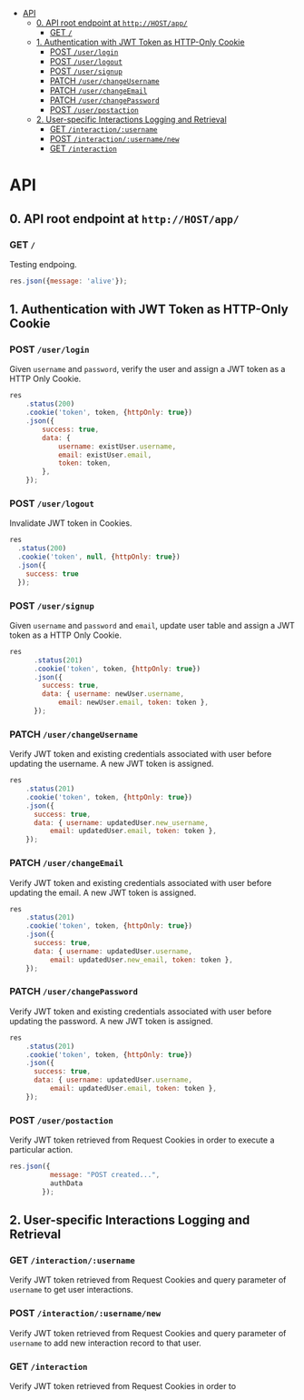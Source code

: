 
- [API](#api)
  - [0. API root endpoint at `http://HOST/app/`](#0-api-root-endpoint-at-httphostapp)
    - [GET `/`](#get-)
  - [1. Authentication with JWT Token as HTTP-Only Cookie](#1-authentication-with-jwt-token-as-http-only-cookie)
    - [POST `/user/login`](#post-userlogin)
    - [POST `/user/logout`](#post-userlogout)
    - [POST `/user/signup`](#post-usersignup)
    - [PATCH `/user/changeUsername`](#patch-userchangeusername)
    - [PATCH `/user/changeEmail`](#patch-userchangeemail)
    - [PATCH `/user/changePassword`](#patch-userchangepassword)
    - [POST `/user/postaction`](#post-userpostaction)
  - [2. User-specific Interactions Logging and Retrieval](#2-user-specific-interactions-logging-and-retrieval)
    - [GET `/interaction/:username`](#get-interactionusername)
    - [POST `/interaction/:username/new`](#post-interactionusernamenew)
    - [GET `/interaction`](#get-interaction)

# API

## 0. API root endpoint at `http://HOST/app/`

### GET `/`
Testing endpoing.
```js
res.json({message: 'alive'});
```


## 1. Authentication with JWT Token as HTTP-Only Cookie

### POST `/user/login`
Given `username` and `password`, verify the user and assign a JWT token as a HTTP Only Cookie. 

```js
res
    .status(200)
    .cookie('token', token, {httpOnly: true})
    .json({
        success: true,
        data: {
            username: existUser.username,
            email: existUser.email,
            token: token,
        },
    });
```

### POST `/user/logout`
Invalidate JWT token in Cookies. 

```js
res
  .status(200)
  .cookie('token', null, {httpOnly: true})
  .json({
    success: true
  });
```

### POST `/user/signup`
Given `username` and `password` and `email`, update user table and assign a JWT token as a HTTP Only Cookie. 

```js
res
      .status(201)
      .cookie('token', token, {httpOnly: true})
      .json({
        success: true,
        data: { username: newUser.username,
            email: newUser.email, token: token },
      });
```


### PATCH `/user/changeUsername`
Verify JWT token and existing credentials associated with user before updating the username. A new JWT token is assigned.

```js
res
    .status(201)
    .cookie('token', token, {httpOnly: true})
    .json({
      success: true,
      data: { username: updatedUser.new_username,
          email: updatedUser.email, token: token },
    });
```

### PATCH `/user/changeEmail`
Verify JWT token and existing credentials associated with user before updating the email. A new JWT token is assigned.

```js
res
    .status(201)
    .cookie('token', token, {httpOnly: true})
    .json({
      success: true,
      data: { username: updatedUser.username,
          email: updatedUser.new_email, token: token },
    });
```


### PATCH `/user/changePassword`
Verify JWT token and existing credentials associated with user before updating the password. A new JWT token is assigned.

```js
res
    .status(201)
    .cookie('token', token, {httpOnly: true})
    .json({
      success: true,
      data: { username: updatedUser.username,
          email: updatedUser.email, token: token },
    });
```

### POST `/user/postaction`
Verify JWT token retrieved from Request Cookies in order to execute a particular action.

```js
res.json({
          message: "POST created...",
          authData
        });
```


## 2. User-specific Interactions Logging and Retrieval

### GET `/interaction/:username`
Verify JWT token retrieved from Request Cookies and query parameter of `username` to get user interactions.


### POST `/interaction/:username/new`
Verify JWT token retrieved from Request Cookies and query parameter of `username` to add new interaction record to that user. 


### GET `/interaction`
Verify JWT token retrieved from Request Cookies in order to 
